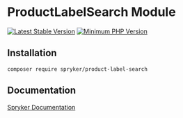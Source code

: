 # ProductLabelSearch Module
[![Latest Stable Version](https://poser.pugx.org/spryker/product-label-search/v/stable.svg)](https://packagist.org/packages/spryker/product-label-search)
[![Minimum PHP Version](https://img.shields.io/badge/php-%3E%3D%208.2-8892BF.svg)](https://php.net/)

## Installation

```
composer require spryker/product-label-search
```

## Documentation

[Spryker Documentation](https://spryker.github.io)
